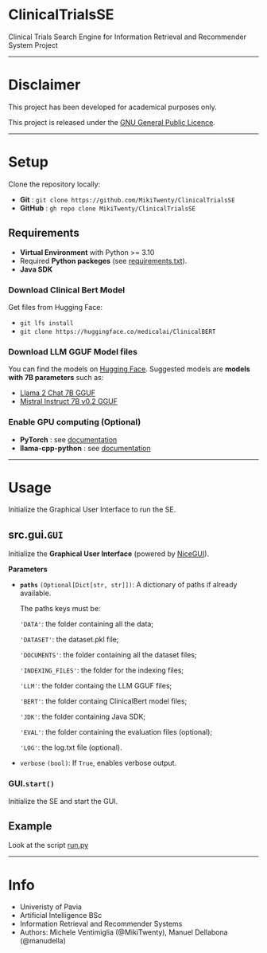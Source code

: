 # ClinicalTrialsSE

Clinical Trials Search Engine for Information Retrieval and Recommender System Project

---

# Disclaimer

This project has been developed for academical purposes only.

This project is released under the [GNU General Public Licence](https://github.com/MikiTwenty/ClinicalTrialsSE/blob/main/LICENSE).

---

# Setup

Clone the repository locally:

- **Git** : ```git clone https://github.com/MikiTwenty/ClinicalTrialsSE```
- **GitHub** : ```gh repo clone MikiTwenty/ClinicalTrialsSE```

## Requirements

- **Virtual Environment** with Python >= 3.10
- Required **Python packeges** (see [requirements.txt](https://github.com/MikiTwenty/ClinicalTrialsSE/blob/main/requirements.txt)).
- **Java SDK**

### Download Clinical Bert Model

Get files from Hugging Face:

- ```git lfs install```
- ```git clone https://huggingface.co/medicalai/ClinicalBERT```

### Download LLM GGUF Model files

You can find the models on [Hugging Face](https://huggingface.co/TheBloke).
Suggested models are **models with 7B parameters** such as:

- [Llama 2 Chat 7B GGUF](https://huggingface.co/TheBloke/Llama-2-7B-Chat-GGUF)
- [Mistral Instruct 7B v0.2 GGUF](https://huggingface.co/TheBloke/Mistral-7B-Instruct-v0.2-GGUF)

### Enable GPU computing (Optional)

- **PyTorch** : see [documentation](https://pytorch.org/get-started/locally/)
- **llama-cpp-python** : see [documentation](https://github.com/abetlen/llama-cpp-python/)

---

# Usage

Initialize the Graphical User Interface to run the SE.

## src.gui.```GUI```

Initialize the **Graphical User Interface** (powered by [NiceGUI](https://nicegui.io/)).

**Parameters**

- **```paths```** ```(Optional[Dict[str, str]])```: A dictionary of paths if already available.

    The paths keys must be:

    ```'DATA'```: the folder containing all the data;

    ```'DATASET'```: the dataset.pkl file;

    ```'DOCUMENTS'```: the folder containing all the dataset files;

    ```'INDEXING_FILES'```: the folder for the indexing files;

    ```'LLM'```: the folder containg the LLM GGUF files;

    ```'BERT'```: the folder containg ClinicalBert model files;

    ```'JDK'```: the folder containing Java SDK;

    ```'EVAL'```: the folder containing the evaluation files (optional);

    ```'LOG'```: the log.txt file (optional).

- ```verbose``` ```(bool)```: If ```True```, enables verbose output.

### GUI.```start()```

Initialize the SE and start the GUI.

## Example

Look at the script [run.py](https://github.com/MikiTwenty/ClinicalTrialsSE/blob/main/examples/run.py)

---

# Info

- Univeristy of Pavia
- Artificial Intelligence BSc
- Information Retrieval and Recommender Systems
- Authors: Michele Ventimiglia (@MikiTwenty), Manuel Dellabona (@manudella)
